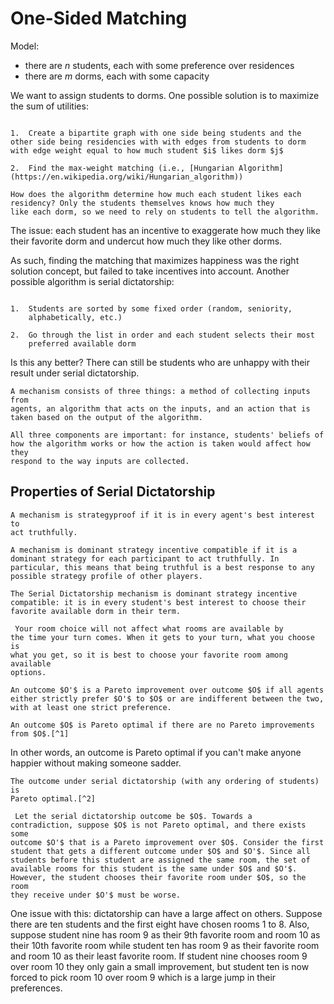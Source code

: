 # One-Sided Matching

Model:
- there are $n$ students, each with some preference over residences
- there are $m$ dorms, each with some capacity

We want to assign students to dorms. One possible solution is to
maximize the sum of utilities:

```{prf:axiom} Utility Maximization

1.  Create a bipartite graph with one side being students and the other side being residencies with with edges from students to dorm with edge weight equal to how much student $i$ likes dorm $j$

2.  Find the max-weight matching (i.e., [Hungarian Algorithm](https://en.wikipedia.org/wiki/Hungarian_algorithm))
```

```{question}
How does the algorithm determine how much each student likes each residency? Only the students themselves knows how much they
like each dorm, so we need to rely on students to tell the algorithm.
```

The issue: each student has an incentive to exaggerate how much they
like their favorite dorm and undercut how much they like other dorms.

As such, finding the matching that maximizes happiness was the right
solution concept, but failed to take incentives into account. Another
possible algorithm is serial dictatorship:

```{prf:axiom} Serial Dictatorship

1.  Students are sorted by some fixed order (random, seniority,
    alphabetically, etc.)

2.  Go through the list in order and each student selects their most
    preferred available dorm
```

Is this any better? There can still be students who are unhappy with their result under serial dictatorship.

```{prf:definition}
A mechanism consists of three things: a method of collecting inputs from
agents, an algorithm that acts on the inputs, and an action that is
taken based on the output of the algorithm.
```

```{prf:remark}
All three components are important: for instance, students' beliefs of
how the algorithm works or how the action is taken would affect how they
respond to the way inputs are collected.
```

## Properties of Serial Dictatorship

```{prf:definition}
A mechanism is strategyproof if it is in every agent's best interest to
act truthfully.
```

```{prf:definition}
A mechanism is dominant strategy incentive compatible if it is a dominant strategy for each participant to act truthfully. In particular, this means that being truthful is a best response to any possible strategy profile of other players.
```

```{prf:theorem}
The Serial Dictatorship mechanism is dominant strategy incentive
compatible: it is in every student's best interest to choose their
favorite available dorm in their term.
```

```{prf:proof}
 Your room choice will not affect what rooms are available by
the time your turn comes. When it gets to your turn, what you choose is
what you get, so it is best to choose your favorite room among available
options. 
```

```{prf:definition}
An outcome $O'$ is a Pareto improvement over outcome $O$ if all agents
either strictly prefer $O'$ to $O$ or are indifferent between the two,
with at least one strict preference.
```

```{prf:definition}
An outcome $O$ is Pareto optimal if there are no Pareto improvements
from $O$.[^1]
```

In other words, an outcome is Pareto optimal if you can't make anyone
happier without making someone sadder.

```{prf:theorem}
The outcome under serial dictatorship (with any ordering of students) is
Pareto optimal.[^2]
```

```{prf:proof}
 Let the serial dictatorship outcome be $O$. Towards a
contradiction, suppose $O$ is not Pareto optimal, and there exists some
outcome $O'$ that is a Pareto improvement over $O$. Consider the first
student that gets a different outcome under $O$ and $O'$. Since all
students before this student are assigned the same room, the set of
available rooms for this student is the same under $O$ and $O'$.
However, the student chooses their favorite room under $O$, so the room
they receive under $O'$ must be worse. 
```

One issue with this: dictatorship can have a large affect on others.
Suppose there are ten students and the first eight have chosen rooms $1$
to $8$. Also, suppose student nine has room $9$ as their $9$th favorite
room and room $10$ as their $10$th favorite room while student ten has
room $9$ as their favorite room and room $10$ as their least favorite
room. If student nine chooses room $9$ over room $10$ they only gain a
small improvement, but student ten is now forced to pick room $10$ over
room $9$ which is a large jump in their preferences.

[^1]: Pareto Optimality must be defined with respect to particular
    preferences. As such, it is difficult to conceptualize if an outcome
    is Pareto optimal if truthful preferences are unknown.

[^2]: This result only holds if every students' preferences over dorms
    is strict (no student can be indifferent between dorms).